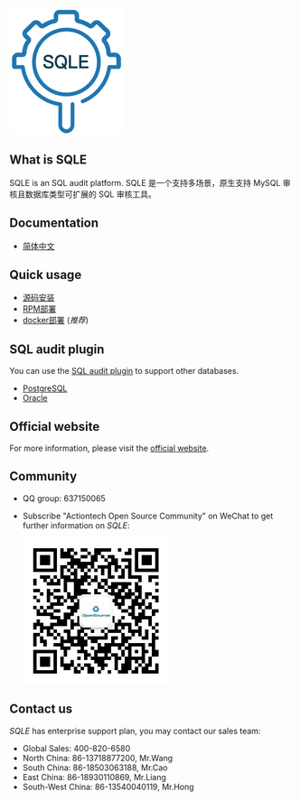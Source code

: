 ![logo](./SQLE_logo.png)

## What is SQLE
SQLE is an SQL audit platform. SQLE 是一个支持多场景，原生支持 MySQL 审核且数据库类型可扩展的 SQL 审核工具。

## Documentation
* [简体中文](https://actiontech.github.io/sqle-docs-cn/)

## Quick usage
* [源码安装](https://actiontech.github.io/sqle-docs-cn/2.deploy/2.1_source_deploy.html)
* [RPM部署](https://actiontech.github.io/sqle-docs-cn/2.deploy/2.2_rpm_deploy.html)
* [docker部署](https://actiontech.github.io/sqle-docs-cn/2.deploy/2.3_docker_deploy.html) (*推荐*)
## SQL audit plugin
You can use the [SQL audit plugin](https://actiontech.github.io/sqle-docs-cn/3.modules/3.7_auditplugin/overview.html) to support other databases.
* [PostgreSQL](https://github.com/actiontech/sqle-pg-plugin)
* [Oracle](https://github.com/actiontech/sqle-oracle-plugin)

## Official website
For more information, please visit the [official website](https://opensource.actionsky.com).

## Community
* QQ group: 637150065
* Subscribe "Actiontech Open Source Community" on WeChat to get further information on *SQLE*:

  ![QR code.png](./QR_code.png)

## Contact us
*SQLE* has enterprise support plan, you may contact our sales team:
* Global Sales: 400-820-6580
* North China: 86-13718877200, Mr.Wang
* South China: 86-18503063188, Mr.Cao
* East China: 86-18930110869, Mr.Liang
* South-West China: 86-13540040119, Mr.Hong
